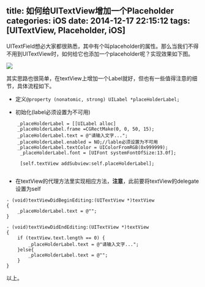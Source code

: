 title: 如何给UITextView增加一个Placeholder
categories: iOS
date: 2014-12-17 22:15:12
tags: [UITextView, Placeholder, iOS]
---

UITextField想必大家都很熟悉，其中有个叫placeholder的属性。那么当我们不得不用到UITextView时，如何给它也添加一个placeholder呢？实现效果如下图。
<!--more-->
![](http://img.blog.csdn.net/20151218110716035)

其实思路也很简单，在textView上增加一个Label就好，但也有一些值得注意的细节，具体流程如下。

- 定义`@property (nonatomic, strong) UILabel *placeHolderLabel;`

- 初始化(label必须设置为不可用)

```
	_placeHolderLabel = [[UILabel alloc] 	
	_placeHolderLabel.frame =CGRectMake(0, 0, 50, 15);
    _placeHolderLabel.text = @"请输入文字...";
    _placeHolderLabel.enabled = NO;//lable必须设置为不可用
    _placeHolderLabel.textColor = UIColorFromRGB(0x999999);
     _placeHolderLabel.font = [UIFont systemFontOfSize:13.0f];
        
	 [self.textView addSubview:self.placeHolderLabel];
        
```

- 在textView的代理方法里实现相应方法，**注意**，此前要将textView的delegate设置为self

```
- (void)textViewDidBeginEditing:(UITextView *)textView
{
    _placeHolderLabel.text = @"";
}

- (void)textViewDidEndEditing:(UITextView *)textView
{
    if (textView.text.length == 0) {
        _placeHolderLabel.text = @"请输入文字...";
    }else{
        _placeHolderLabel.text = @"";
    }
}

```
以上。

